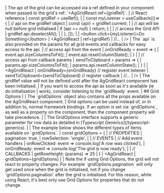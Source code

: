 <framework-specific-section frameworks="react">
| The api of the grid can be accessed via a ref defined in your component when passed to the grid's ref: `&lt;AgGridReact ref={gridRef}`.
</framework-specific-section>

<framework-specific-section frameworks="react">
<snippet transform={false} language="jsx">
| // React reference
| const gridRef = useRef();
|
| const myListener = useCallback(()=> {
|     // api on the gridRef object
|     const {api} = gridRef.current;
|
|     // api will be null before grid initialised
|     if (api == null) { return; }
|
|     // access the Grid API
|     gridRef.api.deselectAll();
|
| }, []);
|
| &lt;button click={myListener}>Do Something&lt;/button>
| &lt;AgGridReact
|     ref={gridRef}
|     //...
| />
</snippet>
</framework-specific-section>

<framework-specific-section frameworks="react">
| The `api` is also provided on the params for all grid events and callbacks for easy access to the api.
</framework-specific-section>

<framework-specific-section frameworks="react">
<snippet transform={false} language="jsx">
| // access api from the event
| onGridReady = event => {
|     event.api.sizeColumnsToFit();
|     event.api.resetColumnState();
| }
|
| // access api from callback params
| sendToClipboard = params => {
|     params.api.sizeColumnsToFit();
|     params.api.resetColumnState();
| }
|
| &lt;AgGridReact
|     onGridReady={onGridReady} // register event listener
|     sendToClipboard={sendToClipboard} // register callback
|     //...
| />
</snippet>
</framework-specific-section>

<framework-specific-section frameworks="react">
<note>
| The gridRef value will not be defined until after the AgGridReact component has been initialised.
| If you want to access the api as soon as it's available (ie do initialisation
| work), consider listening to the `gridReady` event.
</note>
</framework-specific-section>

<framework-specific-section frameworks="react">
| ## Grid Options
|
| The `gridOptions` object also contains all the props available on the AgGridReact component.
| Grid options can be used instead of, or in addition to, normal framework bindings. If an option is set via `gridOptions`, as well as a property on the component, then the component property will take precedence.
|
| The GridOptions interface supports a generic parameter for row data as detailed in [Typescript Generics](/typescript-generics).
|
| The example below shows the different types of items available on `gridOptions`.
</framework-specific-section>

<framework-specific-section frameworks="react">
<snippet transform={false} language="jsx">
| const gridOptions = {
|     // PROPERTIES
|     pagination: true,
|     rowSelection: 'single',
|
|     // EVENTS
|     // Add event handlers
|     onRowClicked: event => console.log('A row was clicked'),
|     onGridReady: event => console.log('The grid is now ready'),
|
|     // CALLBACKS
|     getRowHeight: (params) => 25
| }
| &lt;AgGridReact
|     gridOptions={gridOptions}
|
</snippet>
</framework-specific-section>

<framework-specific-section frameworks="react">
| Note the if using Grid Options, the grid will not react to property changes. For example `gridOptions.pagination` will only get used once when the grid is initialised, not if you change `gridOptions.pagination` after the grid is initialised. For this reason, while using React, it's best only use Grid Options for properties that do not change.
</framework-specific-section>

